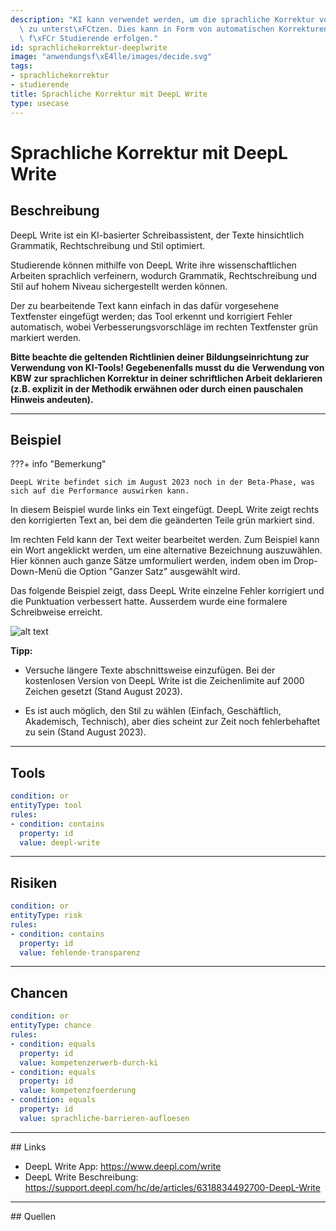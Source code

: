 ```yaml
---
description: "KI kann verwendet werden, um die sprachliche Korrektur von Studierenden\
  \ zu unterst\xFCtzen. Dies kann in Form von automatischen Korrekturen oder als Feedback\
  \ f\xFCr Studierende erfolgen."
id: sprachlichekorrektur-deeplwrite
image: "anwendungsf\xE4lle/images/decide.svg"
tags:
- sprachlichekorrektur
- studierende
title: Sprachliche Korrektur mit DeepL Write
type: usecase
---
```



# Sprachliche Korrektur mit DeepL Write


## Beschreibung

DeepL Write ist ein KI-basierter Schreibassistent, der Texte hinsichtlich Grammatik, Rechtschreibung und Stil optimiert. 

Studierende können mithilfe von DeepL Write ihre wissenschaftlichen Arbeiten sprachlich verfeinern, wodurch Grammatik, Rechtschreibung und Stil auf hohem Niveau sichergestellt werden können. 

Der zu bearbeitende Text kann einfach in das dafür vorgesehene Textfenster eingefügt werden; das Tool erkennt und korrigiert Fehler automatisch, wobei Verbesserungsvorschläge im rechten Textfenster grün markiert werden. 

**Bitte beachte die geltenden Richtlinien deiner Bildungseinrichtung zur Verwendung von KI-Tools! Gegebenenfalls musst du die Verwendung von KBW zur sprachlichen Korrektur in deiner schriftlichen Arbeit deklarieren (z.B. explizit in der Methodik erwähnen oder durch einen pauschalen Hinweis andeuten).**


---


## Beispiel

???+ info "Bemerkung"

    DeepL Write befindet sich im August 2023 noch in der Beta-Phase, was sich auf die Performance auswirken kann.


In diesem Beispiel wurde links ein Text eingefügt. DeepL Write zeigt rechts den korrigierten Text an, bei dem die geänderten Teile grün markiert sind. 

Im rechten Feld kann der Text weiter bearbeitet werden. Zum Beispiel kann ein Wort angeklickt werden, um eine alternative Bezeichnung auszuwählen. Hier können auch ganze Sätze umformuliert werden, indem oben im Drop-Down-Menü die Option "Ganzer Satz" ausgewählt wird.

Das folgende Beispiel zeigt, dass DeepL Write einzelne Fehler korrigiert und die Punktuation verbessert hatte. Ausserdem wurde eine formalere Schreibweise erreicht.

![alt text](../anwendungsfälle/images/deeplwrite-sprachlichekorrektur/deeplwrite-1.png)


**Tipp:** 

- Versuche längere Texte abschnittsweise einzufügen. Bei der kostenlosen Version von DeepL Write ist die Zeichenlimite auf 2000 Zeichen gesetzt (Stand August 2023).  
  
- Es ist auch möglich, den Stil zu wählen (Einfach, Geschäftlich, Akademisch, Technisch), aber dies scheint zur Zeit noch fehlerbehaftet zu sein (Stand August 2023).

---


## Tools 

```yaml
condition: or
entityType: tool
rules:
- condition: contains
  property: id
  value: deepl-write
```


---


## Risiken


```yaml
condition: or
entityType: risk
rules:
- condition: contains
  property: id
  value: fehlende-transparenz
```

---


## Chancen

```yaml
condition: or
entityType: chance
rules:
- condition: equals
  property: id
  value: kompetenzerwerb-durch-ki
- condition: equals
  property: id
  value: kompetenzfoerderung
- condition: equals
  property: id
  value: sprachliche-barrieren-aufloesen
```


---


## Links

- DeepL Write App: https://www.deepl.com/write
- DeepL Write Beschreibung: https://support.deepl.com/hc/de/articles/6318834492700-DeepL-Write 

---


## Quellen


